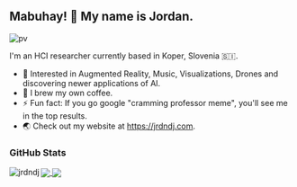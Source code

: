 ## Mabuhay! 👋 My name is Jordan. 

![pv](https://pageview.vercel.app/?github_user=jrdndj)

I'm an HCI researcher currently based in Koper, Slovenia 🇸🇮.

* 🔭 Interested in Augmented Reality, Music, Visualizations, Drones and discovering newer applications of AI. 
* 💬 I brew my own coffee. 
* ⚡ Fun fact: If you go google "cramming professor meme", you'll see me in the top results. 
* 🌏 Check out my website at https://jrdndj.com.

<!--
**jrdndj/jrdndj** is a ✨ _special_ ✨ repository because its `README.md` (this file) appears on your GitHub profile.

Here are some ideas to get you started:

- 🔭 I’m currently working on ...
- 🌱 I’m currently learning ...
- 👯 I’m looking to collaborate on ...
- 🤔 I’m looking for help with ...
- 💬 Ask me about ...
- 📫 How to reach me: ...
- 😄 Pronouns: ...
- ⚡ Fun fact: ...
-->

### GitHub Stats

<p><img align="left" src="https://github-readme-stats.vercel.app/api/top-langs?username=jrdndj&show_icons=true&theme=transparent&title_color=transparent&text_color=transparent&locale=en&layout=compact" alt="jrdndj" /></p>


<!---<a href="https://github.com/anuraghazra/github-readme-stats#gh-dark-mode-only">
  <img align="center" src="https://github-readme-stats.vercel.app/api/top-langs/?username=jrdndj&theme=dark#gh-dark-mode-only)" />
</a>
<a href="https://github.com/anuraghazra/github-readme-stats#gh-light-mode-only">
  <img align="center" src="https://github-readme-stats.vercel.app/api/top-langs/?username=jrdndj&theme=default#gh-light-mode-only)" />
</a>-->
<a href="https://github.com/anuraghazra/github-readme-stats#gh-dark-mode-only">
  <img align="center" src="https://github-readme-stats.vercel.app/api?username=jrdndj&count_private=true&show_icons=true&theme=transparent" />
</a>
<a href="https://github.com/anuraghazra/github-readme-stats#gh-light-mode-only">
  <img align="center" src="https://github-readme-stats.vercel.app/api?username=jrdndj&count_private=true&show_icons=true&theme=transparent" />
</a>




